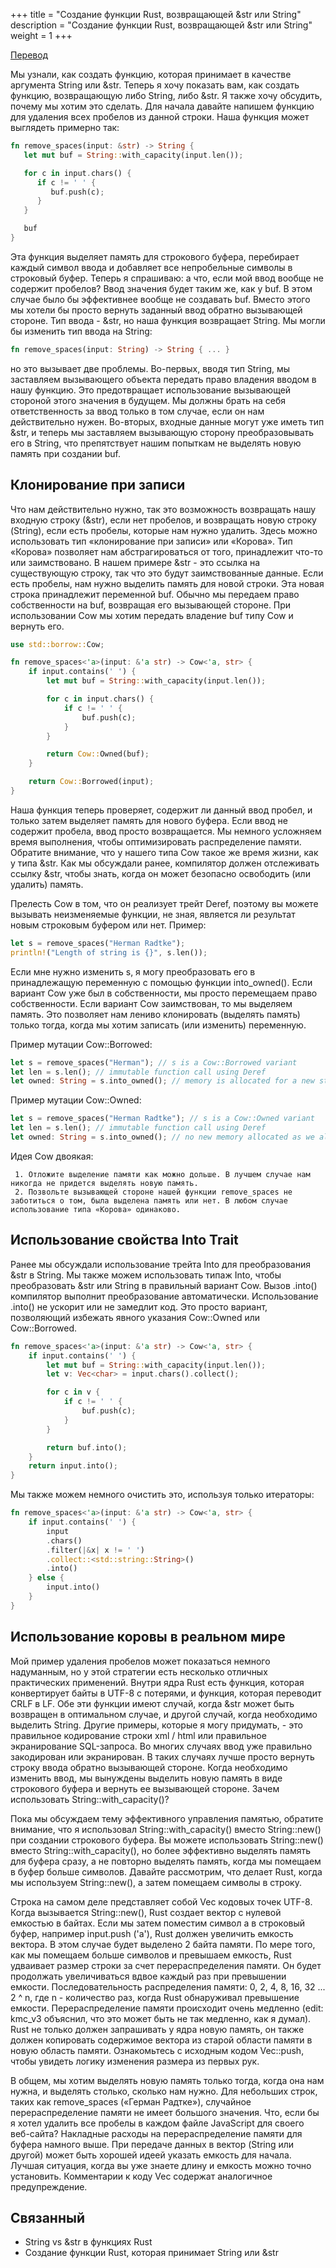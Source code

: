 +++
title = "Создание функции Rust, возвращающей &str или String"
description = "Создание функции Rust, возвращающей &str или String"
weight = 1
+++

[Перевод](https://hermanradtke.com/2015/05/29/creating-a-rust-function-that-returns-string-or-str.html)

Мы узнали, как создать функцию, которая принимает в качестве аргумента String или &str. Теперь я хочу показать вам, как создать функцию, возвращающую либо String, либо &str. Я также хочу обсудить, почему мы хотим это сделать. Для начала давайте напишем функцию для удаления всех пробелов из данной строки. Наша функция может выглядеть примерно так: 

```rust
fn remove_spaces(input: &str) -> String {
   let mut buf = String::with_capacity(input.len());

   for c in input.chars() {
      if c != ' ' {
         buf.push(c);
      }
   }

   buf
}
```

Эта функция выделяет память для строкового буфера, перебирает каждый символ ввода и добавляет все непробельные символы в строковый буфер. Теперь я спрашиваю: а что, если мой ввод вообще не содержит пробелов? Ввод значения будет таким же, как у buf. В этом случае было бы эффективнее вообще не создавать buf. Вместо этого мы хотели бы просто вернуть заданный ввод обратно вызывающей стороне. Тип ввода - &str, но наша функция возвращает String. Мы могли бы изменить тип ввода на String: 

```rust
fn remove_spaces(input: String) -> String { ... }
```

но это вызывает две проблемы. Во-первых, вводя тип String, мы заставляем вызывающего объекта передать право владения вводом в нашу функцию. Это предотвращает использование вызывающей стороной этого значения в будущем. Мы должны брать на себя ответственность за ввод только в том случае, если он нам действительно нужен. Во-вторых, входные данные могут уже иметь тип &str, и теперь мы заставляем вызывающую сторону преобразовывать его в String, что препятствует нашим попыткам не выделять новую память при создании buf.

## Клонирование при записи

Что нам действительно нужно, так это возможность возвращать нашу входную строку (&str), если нет пробелов, и возвращать новую строку (String), если есть пробелы, которые нам нужно удалить. Здесь можно использовать тип «клонирование при записи» или «Корова». Тип «Корова» позволяет нам абстрагироваться от того, принадлежит что-то или заимствовано. В нашем примере &str - это ссылка на существующую строку, так что это будут заимствованные данные. Если есть пробелы, нам нужно выделить память для новой строки. Эта новая строка принадлежит переменной buf. Обычно мы передаем право собственности на buf, возвращая его вызывающей стороне. При использовании Cow мы хотим передать владение buf типу Cow и вернуть его. 

```rust
use std::borrow::Cow;

fn remove_spaces<'a>(input: &'a str) -> Cow<'a, str> {
    if input.contains(' ') {
        let mut buf = String::with_capacity(input.len());

        for c in input.chars() {
            if c != ' ' {
                buf.push(c);
            }
        }

        return Cow::Owned(buf);
    }

    return Cow::Borrowed(input);
}
```

Наша функция теперь проверяет, содержит ли данный ввод пробел, и только затем выделяет память для нового буфера. Если ввод не содержит пробела, ввод просто возвращается. Мы немного усложняем время выполнения, чтобы оптимизировать распределение памяти. Обратите внимание, что у нашего типа Cow такое же время жизни, как у типа &str. Как мы обсуждали ранее, компилятор должен отслеживать ссылку &str, чтобы знать, когда он может безопасно освободить (или удалить) память.

Прелесть Cow в том, что он реализует трейт Deref, поэтому вы можете вызывать неизменяемые функции, не зная, является ли результат новым строковым буфером или нет. Пример:

```rust
let s = remove_spaces("Herman Radtke");
println!("Length of string is {}", s.len());
```

Если мне нужно изменить s, я могу преобразовать его в принадлежащую переменную с помощью функции into_owned(). Если вариант Cow уже был в собственности, мы просто перемещаем право собственности. Если вариант Cow заимствован, то мы выделяем память. Это позволяет нам лениво клонировать (выделять память) только тогда, когда мы хотим записать (или изменить) переменную.

Пример мутации Cow::Borrowed: 

```rust
let s = remove_spaces("Herman"); // s is a Cow::Borrowed variant
let len = s.len(); // immutable function call using Deref
let owned: String = s.into_owned(); // memory is allocated for a new string
```

Пример мутации Cow::Owned: 

```rust
let s = remove_spaces("Herman Radtke"); // s is a Cow::Owned variant
let len = s.len(); // immutable function call using Deref
let owned: String = s.into_owned(); // no new memory allocated as we already had a String
```

Идея Cow двоякая:

     1. Отложите выделение памяти как можно дольше. В лучшем случае нам никогда не придется выделять новую память.
     2. Позвольте вызывающей стороне нашей функции remove_spaces не заботиться о том, была выделена память или нет. В любом случае использование типа «Корова» одинаково.

## Использование свойства Into Trait

Ранее мы обсуждали использование трейта Into для преобразования &str в String. Мы также можем использовать типаж Into, чтобы преобразовать &str или String в правильный вариант Cow. Вызов .into() компилятор выполнит преобразование автоматически. Использование .into() не ускорит или не замедлит код. Это просто вариант, позволяющий избежать явного указания Cow::Owned или Cow::Borrowed. 

```rust
fn remove_spaces<'a>(input: &'a str) -> Cow<'a, str> {
    if input.contains(' ') {
        let mut buf = String::with_capacity(input.len());
        let v: Vec<char> = input.chars().collect();

        for c in v {
            if c != ' ' {
                buf.push(c);
            }
        }

        return buf.into();
    }
    return input.into();
}
```

Мы также можем немного очистить это, используя только итераторы: 

```rust
fn remove_spaces<'a>(input: &'a str) -> Cow<'a, str> {
    if input.contains(' ') {
        input
        .chars()
        .filter(|&x| x != ' ')
        .collect::<std::string::String>()
        .into()
    } else {
        input.into()
    }
}
```

## Использование коровы в реальном мире

Мой пример удаления пробелов может показаться немного надуманным, но у этой стратегии есть несколько отличных практических применений. Внутри ядра Rust есть функция, которая конвертирует байты в UTF-8 с потерями, и функция, которая переводит CRLF в LF. Обе эти функции имеют случай, когда &str может быть возвращен в оптимальном случае, и другой случай, когда необходимо выделить String. Другие примеры, которые я могу придумать, - это правильное кодирование строки xml / html или правильное экранирование SQL-запроса. Во многих случаях ввод уже правильно закодирован или экранирован. В таких случаях лучше просто вернуть строку ввода обратно вызывающей стороне. Когда необходимо изменить ввод, мы вынуждены выделить новую память в виде строкового буфера и вернуть ее вызывающей стороне.
Зачем использовать String::with_capacity()?

Пока мы обсуждаем тему эффективного управления памятью, обратите внимание, что я использовал String::with_capacity() вместо String::new() при создании строкового буфера. Вы можете использовать String::new() вместо String::with_capacity(), но более эффективно выделять память для буфера сразу, а не повторно выделять память, когда мы помещаем в буфер больше символов. Давайте рассмотрим, что делает Rust, когда мы используем String::new(), а затем помещаем символы в строку.

Строка на самом деле представляет собой Vec кодовых точек UTF-8. Когда вызывается String::new(), Rust создает вектор с нулевой емкостью в байтах. Если мы затем поместим символ a в строковый буфер, например input.push ('a'), Rust должен увеличить емкость вектора. В этом случае будет выделено 2 байта памяти. По мере того, как мы помещаем больше символов и превышаем емкость, Rust удваивает размер строки за счет перераспределения памяти. Он будет продолжать увеличиваться вдвое каждый раз при превышении емкости. Последовательность распределения памяти: 0, 2, 4, 8, 16, 32 ... 2 ^ n, где n - количество раз, когда Rust обнаруживал превышение емкости. Перераспределение памяти происходит очень медленно (edit: kmc_v3 объяснил, что это может быть не так медленно, как я думал). Rust не только должен запрашивать у ядра новую память, он также должен копировать содержимое вектора из старой области памяти в новую область памяти. Ознакомьтесь с исходным кодом Vec::push, чтобы увидеть логику изменения размера из первых рук.

В общем, мы хотим выделять новую память только тогда, когда она нам нужна, и выделять столько, сколько нам нужно. Для небольших строк, таких как remove_spaces («Герман Радтке»), случайное перераспределение памяти не имеет большого значения. Что, если бы я хотел удалить все пробелы в каждом файле JavaScript для своего веб-сайта? Накладные расходы на перераспределение памяти для буфера намного выше. При передаче данных в вектор (String или другой) может быть хорошей идеей указать емкость для начала. Лучшая ситуация, когда вы уже знаете длину и емкость можно точно установить. Комментарии к коду Vec содержат аналогичное предупреждение.

## Связанный

- String vs &str в функциях Rust
- Создание функции Rust, которая принимает String или &str 

